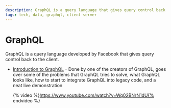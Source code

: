 ```yaml
---
description: GraphQL is a query language that gives query control back to the client
tags: tech, data, graphql, client-server
---
```


# GraphQL

GraphQL is a query language developed by Facebook that gives query control back to the client.

- [Introduction to GraphQL](https://www.youtube.com/watch?v=Wq02BNrN1dU) - Done by one of the creators of GraphQL, goes over some of the problems that GraphQL tries to solve, what GraphQL looks like, how to start to integrate GraphQL into legacy code, and a neat live demonstration

  {% video %}https://www.youtube.com/watch?v=Wq02BNrN1dU{% endvideo %}